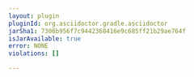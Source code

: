```yaml
---
layout: plugin
pluginId: org.asciidoctor.gradle.asciidoctor
jarSha1: 7306b956f7c9442368416e9c685ff21b29ae764f
isJarAvailable: true
error: NONE
violations: []

---
```

